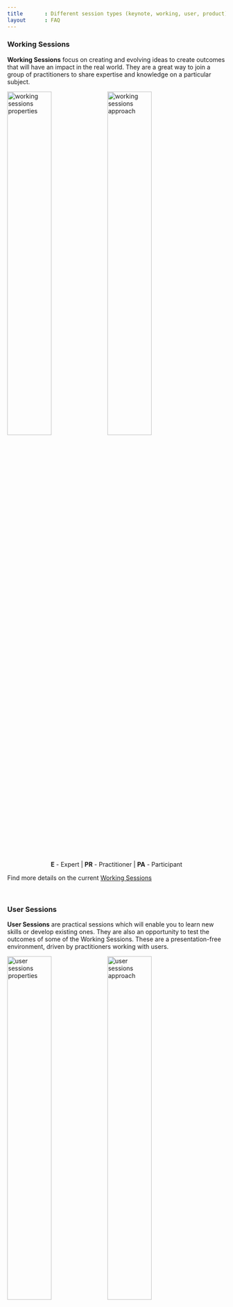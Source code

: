 ```yaml
---
title       : Different session types (keynote, working, user, product)
layout      : FAQ
---
```


### Working Sessions
**Working Sessions** focus on creating and evolving ideas to create outcomes that will have an impact in the real world. They are a great way to join a group of practitioners to share expertise and knowledge on a particular subject.

<img src="/img/pages/working_session_properties.png" alt="working sessions properties" style="width: 45%;"/>
<img src="/img/pages/working_session_approach.png" alt="working sessions approach" style="width: 45%;"/><br/>
<a name="user-session"></a>
<p style="text-align: center;"> <strong>E</strong> - Expert | <strong>PR</strong> - Practitioner | <strong>PA</strong> - Participant </p>

Find more details on the current [Working Sessions](https://open-security-summit.org/working-sessions/)

<br/>

### User Sessions
**User Sessions** are practical sessions which will enable you to learn new skills or develop existing ones. They are also an opportunity to test the outcomes of some of the Working Sessions. These are a presentation-free environment, driven by practitioners working with users.

<img src="/img/pages/user_session_properties.png" alt="user sessions properties" style="width: 45%;"/>
<img src="/img/pages/user_session_approach.png" alt="user sessions approach" style="width: 45%;"/><br/>
<a name="product-session"></a>
<p style="text-align: center;"><strong>E</strong> - Expert | <strong>PA</strong> - Participant </p>

Find more details on the current [User Sessions](https://open-security-summit.org/user-sessions/)

<br/>
### Product Sessions
**Product Sessions** are based around commercial products or services (i.e. not freely available)

The product sessions are designed to provide an environment to share real-world insights about the products, to learn more about how to use them, and to engage directly with the vendor.

Vendors are key players in the security landscape and these sessions (all happening during the evening) allow customers and potential customers to interact directly with knowledgeable vendor  SMEs.
Find more details on the current [Product Sessions](https://open-security-summit.org/product-sessions/)

<br/>

### Keynotes
**Keynote** establishes the framework for the programme of the summit. The keynotes speaker at the summit includes the central subjects in his speech and gives an overview of the spirit in which the summit will be realised.

<a name="draft-status"></a>
<img src="/img/pages/keynotes_session_properties.png" alt="keynotes properties" style="width: 55%;"/>
<img src="/img/pages/keynote_approach.png" alt="keynotes approach" style="width: 35%;"/><br/>

<br/>

### Draft
Content has not been finalised yet. Some of the required content is already available but further details will be added. The session description is not fully ready.  Further updates is expected.

<br/>

### Roles and Expectations
An **organiser** leads a session, a **practitioner** gives strong support by sharing valuable experience, and a **participant** adds and receives great value from the session and its outcomes.
<p style="text-align: center;"><img src="/img/pages/roles_and_expectations.png" alt="roles and expectations" style="width: 95%;"/></p>

<br/>

### Why Create a Session?
We would like to hear from you about your `challenges`, `passions` and `interests`. You can define a session which would cover the topic and subjects that you are interested in.

Choose the appropriate session type (`working` or `user`), describe the session (write content), define the expected outcomes, and be an  evangelist for the session you created. In this way you will recruit other, like-minded participants.

<img src="/img/pages/why_create_session.png" alt="Why create a session?" style="width: 90%;"/>

